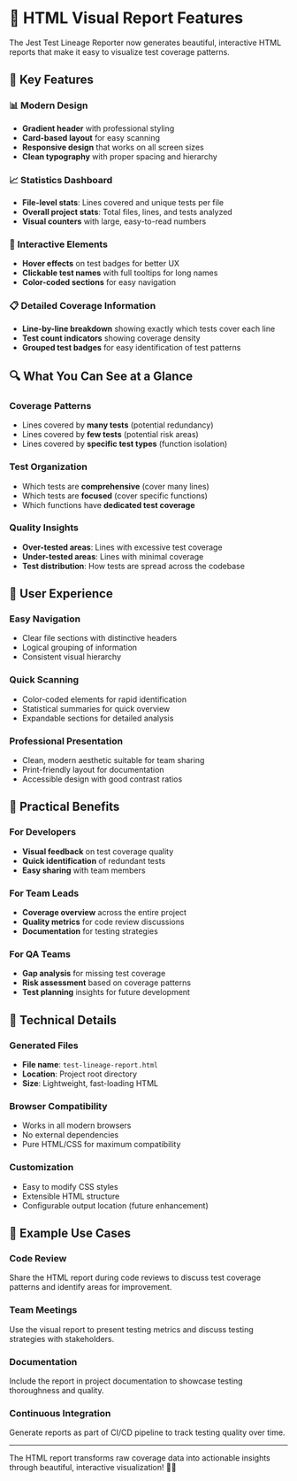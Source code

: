 # 🎨 HTML Visual Report Features

The Jest Test Lineage Reporter now generates beautiful, interactive HTML reports that make it easy to visualize test coverage patterns.

## 🚀 Key Features

### 📊 **Modern Design**
- **Gradient header** with professional styling
- **Card-based layout** for easy scanning
- **Responsive design** that works on all screen sizes
- **Clean typography** with proper spacing and hierarchy

### 📈 **Statistics Dashboard**
- **File-level stats**: Lines covered and unique tests per file
- **Overall project stats**: Total files, lines, and tests analyzed
- **Visual counters** with large, easy-to-read numbers

### 🎯 **Interactive Elements**
- **Hover effects** on test badges for better UX
- **Clickable test names** with full tooltips for long names
- **Color-coded sections** for easy navigation

### 📋 **Detailed Coverage Information**
- **Line-by-line breakdown** showing exactly which tests cover each line
- **Test count indicators** showing coverage density
- **Grouped test badges** for easy identification of test patterns

## 🔍 **What You Can See at a Glance**

### **Coverage Patterns**
- Lines covered by **many tests** (potential redundancy)
- Lines covered by **few tests** (potential risk areas)
- Lines covered by **specific test types** (function isolation)

### **Test Organization**
- Which tests are **comprehensive** (cover many lines)
- Which tests are **focused** (cover specific functions)
- Which functions have **dedicated test coverage**

### **Quality Insights**
- **Over-tested areas**: Lines with excessive test coverage
- **Under-tested areas**: Lines with minimal coverage
- **Test distribution**: How tests are spread across the codebase

## 📱 **User Experience**

### **Easy Navigation**
- Clear file sections with distinctive headers
- Logical grouping of information
- Consistent visual hierarchy

### **Quick Scanning**
- Color-coded elements for rapid identification
- Statistical summaries for quick overview
- Expandable sections for detailed analysis

### **Professional Presentation**
- Clean, modern aesthetic suitable for team sharing
- Print-friendly layout for documentation
- Accessible design with good contrast ratios

## 🎯 **Practical Benefits**

### **For Developers**
- **Visual feedback** on test coverage quality
- **Quick identification** of redundant tests
- **Easy sharing** with team members

### **For Team Leads**
- **Coverage overview** across the entire project
- **Quality metrics** for code review discussions
- **Documentation** for testing strategies

### **For QA Teams**
- **Gap analysis** for missing test coverage
- **Risk assessment** based on coverage patterns
- **Test planning** insights for future development

## 🔧 **Technical Details**

### **Generated Files**
- **File name**: `test-lineage-report.html`
- **Location**: Project root directory
- **Size**: Lightweight, fast-loading HTML

### **Browser Compatibility**
- Works in all modern browsers
- No external dependencies
- Pure HTML/CSS for maximum compatibility

### **Customization**
- Easy to modify CSS styles
- Extensible HTML structure
- Configurable output location (future enhancement)

## 🎉 **Example Use Cases**

### **Code Review**
Share the HTML report during code reviews to discuss test coverage patterns and identify areas for improvement.

### **Team Meetings**
Use the visual report to present testing metrics and discuss testing strategies with stakeholders.

### **Documentation**
Include the report in project documentation to showcase testing thoroughness and quality.

### **Continuous Integration**
Generate reports as part of CI/CD pipeline to track testing quality over time.

---

The HTML report transforms raw coverage data into actionable insights through beautiful, interactive visualization! 🎨✨
